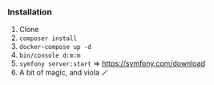 ### Installation
1. Clone
2. `composer install`
3. `docker-compose up -d`
4. `bin/console d:m:m`
5. `symfony server:start` => https://symfony.com/download
6. A bit of magic, and viola 🪄